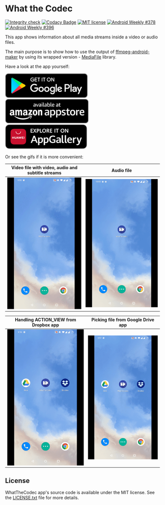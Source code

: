 # What the Codec

[![Integrity check](https://github.com/Javernaut/WhatTheCodec/actions/workflows/integrity_check.yml/badge.svg?branch=master)](https://github.com/Javernaut/WhatTheCodec/actions/workflows/integrity_check.yml)
[![Codacy Badge](https://app.codacy.com/project/badge/Grade/db175d84403d4a76a77f09036f3ef913)](https://www.codacy.com/manual/Javernaut/WhatTheCodec)
[![MIT license](http://img.shields.io/badge/license-MIT-blue.svg)](https://github.com/Javernaut/WhatTheCodec/blob/master/LICENSE.txt)
[![Android Weekly #378](https://androidweekly.net/issues/issue-378/badge)](https://androidweekly.net/issues/issue-378)
[![Android Weekly #396](https://androidweekly.net/issues/issue-396/badge)](https://androidweekly.net/issues/issue-396)

This app shows information about all media streams inside a video or audio files.

The main purpose is to show how to use the output of [ffmpeg-android-maker](https://github.com/Javernaut/ffmpeg-android-maker) by using its wrapped version - [MediaFile](https://github.com/Javernaut/MediaFile) library.

Have a look at the app yourself:

[<img src="images/badges/google.png" alt="Get it on Google Play" height="80">](https://play.google.com/store/apps/details?id=com.javernaut.whatthecodec)&nbsp;
[<img src="images/badges/amazon.png" alt="Available at Amazon Appstore" height="80">](http://www.amazon.com/gp/mas/dl/android?p=com.javernaut.whatthecodec.amzn)&nbsp;
[<img src="images/badges/huawei.png" alt="Explore it on AppGallery" height="80">](https://appgallery.cloud.huawei.com/marketshare/app/C102794269)

Or see the gifs if it is more convenient:

| Video file with video, audio and subtitle streams | Audio file |
| :---: | :---: |
| <img src="images/screens/video.gif"> | <img src="images/screens/audio.gif"> |

| Handling ACTION_VIEW from Dropbox app | Picking file from Google Drive app |
| :---: | :---: |
| <img src="images/screens/dropbox.gif"> | <img src="images/screens/drive.gif"> |

## License

WhatTheCodec app's source code is available under the MIT license. See the [LICENSE.txt](https://github.com/Javernaut/WhatTheCodec/blob/master/LICENSE.txt) file for more details.
